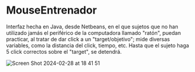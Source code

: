 # MouseEntrenador

Interfaz hecha en Java, desde Netbeans, en el que sujetos que no han utilizado jamás el periférico de la computadora llamado "ratón", puedan practicar, al tratar de dar click a un "target/objetivo"; mide diversas variables, como la distancia del click, tiempo, etc. Hasta que el sujeto haga 5 click correctos sobre el "target", se detendrá.

![Screen Shot 2024-02-28 at 18 41 51](https://github.com/jokasta57/MouseEntrenador/assets/16157859/bf0a3077-b0a6-478f-8690-c8b38b15ae27)
